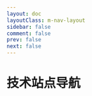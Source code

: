 ```yaml
---
layout: doc
layoutClass: m-nav-layout
sidebar: false
comment: false
prev: false
next: false
---
```


<style src="./index.css"></style>

<script setup>
import { NAV_DATA } from './data'
</script>


# 技术站点导航
<MNavLinks v-for="{title, items} in NAV_DATA" :title="title" :items="items"/>